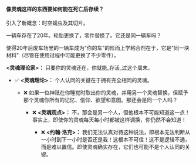 #### **像灵魂这样的东西要如何能在死亡后存续？**

引入了新概念：时空蠕虫及其切片。

一辆车存在了20年。轮胎更换了，零件替换了。它还是同一辆车吗？

使得20年后废车场里的一辆车成为"你的车"的形而上学粘合剂在于，它是"同一块材料"（尽管在使用过程中可能更换了不少零件）。

**<灵魂理论家>：** 只要你的灵魂还在，你就能_存活_过这个周末。

- ✅ **<灵魂理论>：** 个人认同的关键在于拥有完全相同的灵魂。
    
    - ❌ 如果一位神祇在你睡觉时取出你的灵魂，并用另一个灵魂替换，但赋予那个灵魂你所有的记忆、信仰、欲望和意图。那还会是同一个人吗？
        
        - ❌ **<灵魂观点>：** 不，那会是另一个人，但他根本不可能知道这一点！事实上，即使你的灵魂每天每小时都被这样调换，你仍然不会知道！
            
            - ❌ **<约翰·洛克>：** 我们无法认真对待这种说法，即根本无法判断从一小时到下一小时是否还是我！这根本不可信！这不是逻辑不通，而是难以置信。即使灵魂确实存在，它们也可能不是个人认同的关键。